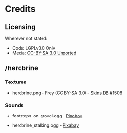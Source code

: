 # Credits

## Licensing

Wherever not stated:

- Code: [LGPLv3.0 Only](https://www.gnu.org/licenses/lgpl-3.0.en.html#license-text)
- Media: [CC-BY-SA 3.0 Unported](https://creativecommons.org/licenses/by-sa/3.0/)

## /herobrine

### Textures

- herobrine.png - Frey (CC BY-SA 3.0) - [Skins DB](https://skinsdb.terraqueststudios.net/) #1508

### Sounds

- footsteps-on-gravel.ogg - [Pixabay](https://pixabay.com/sound-effects/footsteps-on-gravel-61337/)

- herobrine_stalking.ogg - [Pixabay](https://pixabay.com/sound-effects/jumper-teleport-sound-effects-60714/)
